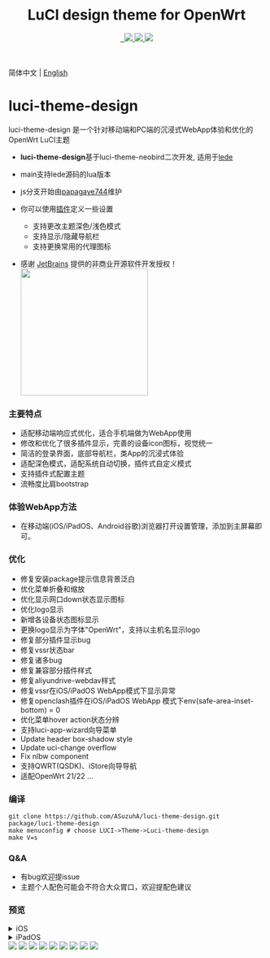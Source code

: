 <div align="center">
  <h1 align="center">
    LuCI design theme for OpenWrt
  </h1>
<a href="/LICENSE">
    <img src="https://img.shields.io/github/license/ASuzuhA/luci-theme-design?style=flat&a=1" alt="">
  </a>
  <a href="https://github.com/ASuzuhA/luci-theme-design/pulls">
    <img src="https://img.shields.io/badge/PRs-welcome-brightgreen.svg?style=flat" alt="">
  </a><a href="https://github.com/ASuzuhA/luci-theme-design/issues/new">
    <img src="https://img.shields.io/badge/Issues-welcome-brightgreen.svg?style=flat">
  </a><a href="https://github.com/ASuzuhA/luci-theme-design/releases">
    <img src="https://img.shields.io/github/release/ASuzuhA/luci-theme-design.svg?style=flat">
  </a><a href="hhttps://github.com/ASuzuhA/luci-theme-design/releases">
    <img src="https://img.shields.io/github/downloads/ASuzuhA/luci-theme-design/total?style=flat&?">
  </a>
</div>
<br>

<br>简体中文 | [English](README_en.md)

# luci-theme-design

 luci-theme-design 是一个针对移动端和PC端的沉浸式WebApp体验和优化的OpenWrt LuCI主题
- **luci-theme-design**基于luci-theme-neobird二次开发, 适用于[lede](https://github.com/coolsnowwolf/lede)
- main支持lede源码的lua版本
- js分支开始由[papagaye744](https://github.com/papagaye744)维护

- 你可以使用[插件](https://github.com/ASuzuhA/luci-app-design-config)定义一些设置
  - 支持更改主题深色/浅色模式
  - 支持显示/隐藏导航栏
  - 支持更换常用的代理图标

- 感谢 [JetBrains](https://www.jetbrains.com/) 提供的非商业开源软件开发授权！
<a href="https://www.jetbrains.com/?from=gnet" target="_blank"><img src="https://raw.githubusercontent.com/panjf2000/illustrations/master/jetbrains/jetbrains-variant-4.png" width="250" align="middle"/></a>

### 主要特点

- 适配移动端响应式优化，适合手机端做为WebApp使用
- 修改和优化了很多插件显示，完善的设备icon图标，视觉统一
- 简洁的登录界面，底部导航栏，类App的沉浸式体验
- 适配深色模式，适配系统自动切换，插件式自定义模式
- 支持插件式配置主题
- 流畅度比肩bootstrap

### 体验WebApp方法

- 在移动端(iOS/iPadOS、Android谷歌)浏览器打开设置管理，添加到主屏幕即可。

### 优化

- 修复安装package提示信息背景泛白
- 优化菜单折叠和缩放
- 优化显示网口down状态显示图标
- 优化logo显示
- 新增各设备状态图标显示
- 更换logo显示为字体"OpenWrt"，支持以主机名显示logo
- 修复部分插件显示bug
- 修复vssr状态bar
- 修复诸多bug
- 修复兼容部分插件样式
- 修复aliyundrive-webdav样式
- 修复vssr在iOS/iPadOS WebApp模式下显示异常
- 修复openclash插件在iOS/iPadOS WebApp 模式下env(safe-area-inset-bottom) = 0
- 优化菜单hover action状态分辨
- 支持luci-app-wizard向导菜单
- Update header box-shadow style
- Update uci-change overflow
- Fix nlbw component
- 支持QWRT(QSDK)、iStore向导导航
- 适配OpenWrt 21/22
...

### 编译

```
git clone https://github.com/ASuzuhA/luci-theme-design.git  package/luci-theme-design
make menuconfig # choose LUCI->Theme->Luci-theme-design  
make V=s
```

### Q&A

- 有bug欢迎提issue
- 主题个人配色可能会不符合大众胃口，欢迎提配色建议

### 预览

<details> <summary>iOS</summary>
<img src="./preview/webapp_home.PNG"/>
<img src="./preview/webapp_vssr.PNG"/>
</details>

<details> <summary>iPadOS</summary>
<img src="./preview/IMG_0328.PNG"/>
<img src="./preview/IMG_0329.PNG"/>
</details>

<img src="./preview/login.png"/>
<img src="./preview/login1.png"/>
<img src="./preview/page.png"/>
<img src="./preview/home.png"/>
<img src="./preview/light.png"/>
<img src="./preview/home1.png"/>
<img src="./preview/wifi.png"/>
<img src="./preview/iface.png"/>
<img src="./preview/firewall.png"/>

